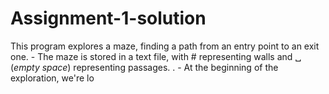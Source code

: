 # Assignment-1-solution
This program explores a maze, finding a path from an entry point to an exit one.  - The maze is stored in a text file, with # representing walls and ␣ (_empty space_) representing passages. . - At the beginning of the exploration, we're lo
